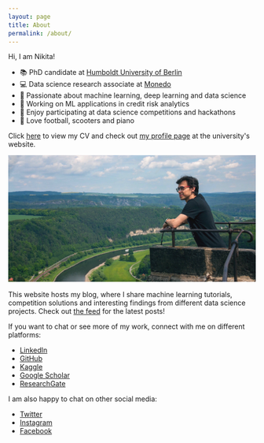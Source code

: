```yaml
---
layout: page
title: About
permalink: /about/
---
```


Hi, I am Nikita!

- 📚 PhD candidate at [Humboldt University of Berlin](https://www.wiwi.hu-berlin.de/en)
- 💻 Data science research associate at [Monedo](https://www.monedo.com)
- 🤖 Passionate about machine learning, deep learning and data science
- 🏦 Working on ML applications in credit risk analytics
- 🏅 Enjoy participating at data science competitions and hackathons
- 🧩 Love football, scooters and piano

Click [here](https://kozodoi.me/cv.pdf) to view my CV and check out [my profile page](https://www.wiwi.hu-berlin.de/en/Professorships/bwl/wi/personen-en/nikita-kozodoi-m-sc/nikita-kozodoi-m-sc) at the university's website.

![photo](../images/photo.jpg)

This website hosts my blog, where I share machine learning tutorials, competition solutions and interesting findings from different data science projects. Check out [the feed](https://kozodoi.me) for the latest posts!

If you want to chat or see more of my work, connect with me on different platforms:

<ul>
  <li><a href="https://www.linkedin.com/in/kozodoi">LinkedIn</a></li>
  <li><a href="https://github.com/kozodoi">GitHub</a></li>
  <li><a href="https://www.kaggle.com/kozodoi">Kaggle</a></li>
  <li><a href="https://scholar.google.com/citations?user=58tMuD0AAAAJ&amp;hl=en">Google Scholar</a></li>
  <li><a href="https://www.researchgate.net/profile/Nikita_Kozodoi">ResearchGate</a></li>
</ul>

I am also happy to chat on other social media:

<ul>
  <li><a href="https://twitter.com/n_kozodoi">Twitter</a></li>
  <li><a href="https://www.instagram.com/n_kozodoi/">Instagram</a></li>
  <li><a href="https://www.facebook.com/n.kozodoi/">Facebook</a></li>
</ul>
